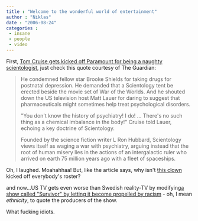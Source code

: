 ```yaml
---
title : "Welcome to the wonderful world of entertainment"
author : "Niklas"
date : "2006-08-24"
categories : 
 - insane
 - people
 - video
---
```


First, [Tom Cruise gets kicked off Paramount for being a naughty scientologist](http://film.guardian.co.uk/news/story/0,,1857065,00.html), just check this quote courtesy of The Guardian:

> He condemned fellow star Brooke Shields for taking drugs for postnatal depression. He demanded that a Scientology tent be erected beside the movie set of War of the Worlds. And he shouted down the US television host Matt Lauer for daring to suggest that pharmaceuticals might sometimes help treat psychological disorders.
> 
> "You don't know the history of psychiatry! I do! ... There's no such thing as a chemical imbalance in the body!" Cruise told Lauer, echoing a key doctrine of Scientology.
> 
> Founded by the science fiction writer L Ron Hubbard, Scientology views itself as waging a war with psychiatry, arguing instead that the root of human misery lies in the actions of an intergalactic ruler who arrived on earth 75 million years ago with a fleet of spaceships.

Oh, I laughed. Moahahhaa! But, like the article says, why isn't [this clown](https://niklasblog.com/?p=1014) kicked off everybody's roster?

and now...US TV gets even worse than Swedish reality-TV by modifying[a show called "Survivor" by letting it become propelled by racism](http://news.bbc.co.uk/1/hi/entertainment/5281220.stm) - oh, I mean _ethnicity_, to quote the producers of the show.

What fucking idiots.
